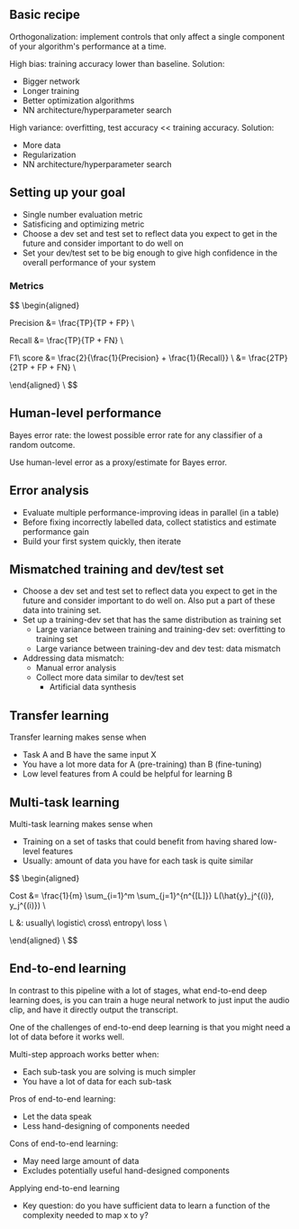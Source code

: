 ﻿## Basic recipe

Orthogonalization: implement controls that only affect a single component of your algorithm's performance at a time.

High bias: training accuracy lower than baseline. Solution:
* Bigger network
* Longer training
* Better optimization algorithms
* NN architecture/hyperparameter search

High variance: overfitting, test accuracy << training accuracy. Solution:
* More data
* Regularization
* NN architecture/hyperparameter search

## Setting up your goal

* Single number evaluation metric
* Satisficing and optimizing metric
* Choose a dev set and test set to reflect data you expect to get in the future and consider important to do well on
* Set your dev/test set to be big enough to give high confidence in the overall performance of your system

### Metrics

$$
\begin{aligned}

Precision &= \frac{TP}{TP + FP} \\

Recall &= \frac{TP}{TP + FN} \\

F1\ score &= \frac{2}{\frac{1}{Precision} + \frac{1}{Recall}} \\
&= \frac{2TP}{2TP + FP + FN} \\

\end{aligned} \\
$$

## Human-level performance

Bayes error rate: the lowest possible error rate for any classifier of a random outcome.

Use human-level error as a proxy/estimate for Bayes error.

## Error analysis

* Evaluate multiple performance-improving ideas in parallel (in a table)
* Before fixing incorrectly labelled data, collect statistics and estimate performance gain
* Build your first system quickly, then iterate

## Mismatched training and dev/test set

* Choose a dev set and test set to reflect data you expect to get in the future and consider important to do well on. Also put a part of these data into training set.
* Set up a training-dev set that has the same distribution as training set
  * Large variance between training and training-dev set: overfitting to training set
  * Large variance between training-dev and dev test: data mismatch
* Addressing data mismatch:
  * Manual error analysis
  * Collect more data similar to dev/test set
    * Artificial data synthesis

## Transfer learning

Transfer learning makes sense when
* Task A and B have the same input X
* You have a lot more data for A (pre-training) than B (fine-tuning)
* Low level features from A could be helpful for learning B

## Multi-task learning

Multi-task learning makes sense when
* Training on a set of tasks that could benefit from having shared low-level features
* Usually: amount of data you have for each task is quite similar

$$
\begin{aligned}

Cost &= \frac{1}{m} \sum_{i=1}^m \sum_{j=1}^{n^{[L]}} L(\hat{y}_j^{(i)}, y_j^{(i)}) \\

L &: usually\ logistic\ cross\ entropy\ loss \\

\end{aligned} \\
$$

## End-to-end learning

In contrast to this pipeline with a lot of stages, what end-to-end deep learning does, is you can train a huge neural network to just input the audio clip, and have it directly output the transcript.

One of the challenges of end-to-end deep learning is that you might need a lot of data before it works well.

Multi-step approach works better when:
* Each sub-task you are solving is much simpler
* You have a lot of data for each sub-task

Pros of end-to-end learning:
* Let the data speak
* Less hand-designing of components needed

Cons of end-to-end learning:
* May need large amount of data
* Excludes potentially useful hand-designed components

Applying end-to-end learning
* Key question: do you have sufficient data to learn a function of the complexity needed to map x to y?
